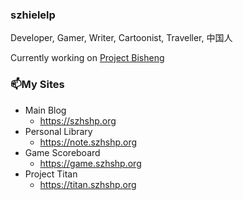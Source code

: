 ### szhielelp

Developer, Gamer, Writer, Cartoonist, Traveller, 中国人

Currently working on [Project Bisheng](https://github.com/szhielelp/bisheng)

### 📫My Sites

- Main Blog
  - https://szhshp.org
- Personal Library
  - https://note.szhshp.org
- Game Scoreboard
  - https://game.szhshp.org
- Project Titan
  - https://titan.szhshp.org
